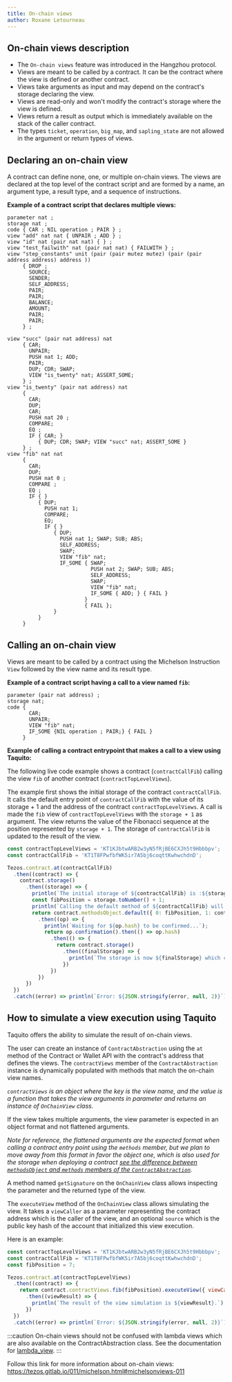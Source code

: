 ```yaml
---
title: On-chain views
author: Roxane Letourneau
---
```


## On-chain views description

- The `On-chain views` feature was introduced in the Hangzhou protocol. 
- Views are meant to be called by a contract. It can be the contract where the view is defined or another contract.
- Views take arguments as input and may depend on the contract's storage declaring the view.
- Views are read-only and won't modify the contract's storage where the view is defined.
- Views return a result as output which is immediately available on the stack of the caller contract.
- The types `ticket`, `operation`, `big_map`, and `sapling_state` are not allowed in the argument or return types of views.

## Declaring an on-chain view

A contract can define none, one, or multiple on-chain views. The views are declared at the top level of the contract script and are formed by a name, an argument type, a result type, and a sequence of instructions.

**Example of a contract script that declares multiple views:**

```
parameter nat ;
storage nat ;
code { CAR ; NIL operation ; PAIR } ;
view "add" nat nat { UNPAIR ; ADD } ;
view "id" nat (pair nat nat) { } ;
view "test_failwith" nat (pair nat nat) { FAILWITH } ;
view "step_constants" unit (pair (pair mutez mutez) (pair (pair address address) address ))
     { DROP ;
       SOURCE;
       SENDER;
       SELF_ADDRESS;
       PAIR;
       PAIR;
       BALANCE;
       AMOUNT;
       PAIR;
       PAIR;
     } ;

view "succ" (pair nat address) nat
     { CAR;
       UNPAIR;
       PUSH nat 1; ADD;
       PAIR;
       DUP; CDR; SWAP;
       VIEW "is_twenty" nat; ASSERT_SOME;
     } ;
view "is_twenty" (pair nat address) nat
     {
       CAR;
       DUP;
       CAR;
       PUSH nat 20 ;
       COMPARE;
       EQ ;
       IF { CAR; }
          { DUP; CDR; SWAP; VIEW "succ" nat; ASSERT_SOME }
     } ;
view "fib" nat nat
     {
       CAR;
       DUP;
       PUSH nat 0 ;
       COMPARE ;
       EQ ;
       IF { }
          { DUP;
            PUSH nat 1;
            COMPARE;
            EQ;
            IF { }
               { DUP;
                 PUSH nat 1; SWAP; SUB; ABS;
                 SELF_ADDRESS;
                 SWAP;
                 VIEW "fib" nat;
                 IF_SOME { SWAP;
                           PUSH nat 2; SWAP; SUB; ABS;
                           SELF_ADDRESS;
                           SWAP;
                           VIEW "fib" nat;
                           IF_SOME { ADD; } { FAIL }
                         }
                         { FAIL };
               }
          }
     }
```  
  
## Calling an on-chain view

Views are meant to be called by a contract using the Michelson Instruction `View` followed by the view name and its result type.

**Example of a contract script having a call to a view named `fib`:**

```
parameter (pair nat address) ;
storage nat;
code {
       CAR;
       UNPAIR;
       VIEW "fib" nat;
       IF_SOME {NIL operation ; PAIR;} { FAIL }
     }
```

**Example of calling a contract entrypoint that makes a call to a view using Taquito:**

The following live code example shows a contract (`contractCallFib`) calling the view `fib` of another contract (`contractTopLevelViews`). 

The example first shows the initial storage of the contract `contractCallFib`. It calls the default entry point of `contractCallFib` with the value of its storage + 1 and the address of the contract `contractTopLevelViews`. A call is made the `fib` view of `contractTopLevelViews` with the `storage + 1` as argument. The view returns the value of the Fibonacci sequence at the position represented by `storage + 1`. The storage of `contractCallFib` is updated to the result of the view.

```js live noInline
const contractTopLevelViews = 'KT1KJbtwARB2w3yN5fRjBE6CXJh5t9Hbbbpv';
const contractCallFib = 'KT1T8FPwfbfWK5ir7A5bj6coqttKwhwchdnD';

Tezos.contract.at(contractCallFib)
  .then((contract) => {
    contract.storage()
      .then((storage) => {
        println(`The initial storage of ${contractCallFib} is :${storage}.`);
        const fibPosition = storage.toNumber() + 1;
        println(`Calling the default method of ${contractCallFib} will call the view fib of ${contractTopLevelViews} with ${fibPosition}.`);
        return contract.methodsObject.default({ 0: fibPosition, 1: contractTopLevelViews }).send()
          .then((op) => {
            println(`Waiting for ${op.hash} to be confirmed...`);
            return op.confirmation().then(() => op.hash)
              .then(() => {
                return contract.storage()
                  .then((finalStorage) => {
                    println(`The storage is now ${finalStorage} which correspond to the value of the Fibonacci sequence at position ${fibPosition}.`);
                  })
              })
          })
      })
  })
  .catch((error) => println(`Error: ${JSON.stringify(error, null, 2)}`));
```

## How to simulate a view execution using Taquito

Taquito offers the ability to simulate the result of on-chain views. 

The user can create an instance of `ContractAbstraction` using the `at` method of the Contract or Wallet API with the contract's address that defines the views. The `contractViews` member of the `ContractAbstraction` instance is dynamically populated with methods that match the on-chain view names. 

*`contractViews` is an object where the key is the view name, and the value is a function that takes the view arguments in parameter and returns an instance of `OnChainView` class.*

If the view takes multiple arguments, the view parameter is expected in an object format and not flattened arguments.

*Note for reference, the flattened arguments are the expected format when calling a contract entry point using the `methods` member, but we plan to move away from this format in favor the object one, which is also used for the storage when deploying a contract [see the difference between `methodsObject` and `methods` members of the `ContractAbstraction`](smartcontracts.md#choosing-between-the-methods-or-methodsobject-members-to-interact-with-smart-contracts).*

A method named `getSignature` on the `OnChainView` class allows inspecting the parameter and the returned type of the view. 

The `executeView` method of the `OnChainView` class allows simulating the view. It takes a `viewCaller` as a parameter representing the contract address which is the caller of the view, and an optional `source` which is the public key hash of the account that initialized this view execution.

Here is an example:

```js live noInline
const contractTopLevelViews = 'KT1KJbtwARB2w3yN5fRjBE6CXJh5t9Hbbbpv';
const contractCallFib = 'KT1T8FPwfbfWK5ir7A5bj6coqttKwhwchdnD';
const fibPosition = 7;

Tezos.contract.at(contractTopLevelViews)
  .then((contract) => {
    return contract.contractViews.fib(fibPosition).executeView({ viewCaller: contractCallFib })
      .then((viewResult) => {
        println(`The result of the view simulation is ${viewResult}.`);
      })
  })
  .catch((error) => println(`Error: ${JSON.stringify(error, null, 2)}`));
```


:::caution
On-chain views should not be confused with lambda views which are also available on the ContractAbstraction class. See the documentation for [lambda_view](lambda_view.md).
:::

Follow this link for more information about on-chain views: https://tezos.gitlab.io/011/michelson.html#michelsonviews-011